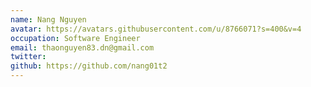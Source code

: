 ```yaml
---
name: Nang Nguyen
avatar: https://avatars.githubusercontent.com/u/8766071?s=400&v=4
occupation: Software Engineer
email: thaonguyen83.dn@gmail.com
twitter:
github: https://github.com/nang01t2
---
```

